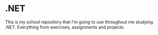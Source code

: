 # .NET
This is my school repository that I'm going to use throughout me studying .NET. Everything from exercises, assignments and projects.

